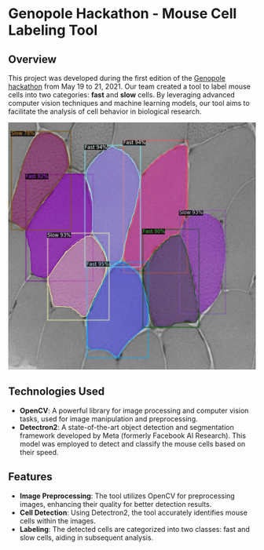 # Genopole Hackathon - Mouse Cell Labeling Tool

## Overview

This project was developed during the first edition of the [Genopole hackathon](https://www.genopole.fr/temps-forts/agenda/d4gen-hackathon-2022/) from May 19 to 21, 2021. Our team created a tool to label mouse cells into two categories: **fast** and **slow** cells. By leveraging advanced computer vision techniques and machine learning models, our tool aims to facilitate the analysis of cell behavior in biological research.

<p align="center">
<img src='./miscellaneous/mice_fiber_classification.png' width='800'/>
</p>

## Technologies Used

- **OpenCV**: A powerful library for image processing and computer vision tasks, used for image manipulation and preprocessing.
- **Detectron2**: A state-of-the-art object detection and segmentation framework developed by Meta (formerly Facebook AI Research). This model was employed to detect and classify the mouse cells based on their speed.

## Features

- **Image Preprocessing**: The tool utilizes OpenCV for preprocessing images, enhancing their quality for better detection results.
- **Cell Detection**: Using Detectron2, the tool accurately identifies mouse cells within the images.
- **Labeling**: The detected cells are categorized into two classes: fast and slow cells, aiding in subsequent analysis.
